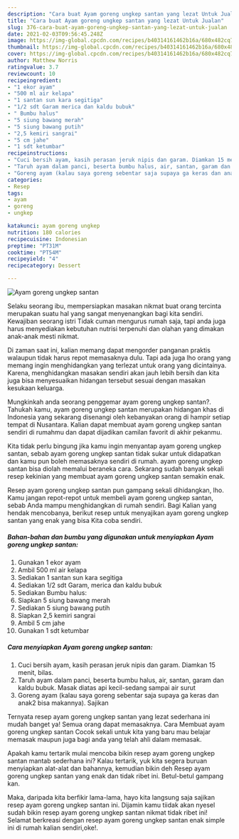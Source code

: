```yaml
---
description: "Cara buat Ayam goreng ungkep santan yang lezat Untuk Jualan"
title: "Cara buat Ayam goreng ungkep santan yang lezat Untuk Jualan"
slug: 376-cara-buat-ayam-goreng-ungkep-santan-yang-lezat-untuk-jualan
date: 2021-02-03T09:56:45.248Z
image: https://img-global.cpcdn.com/recipes/b40314161462b16a/680x482cq70/ayam-goreng-ungkep-santan-foto-resep-utama.jpg
thumbnail: https://img-global.cpcdn.com/recipes/b40314161462b16a/680x482cq70/ayam-goreng-ungkep-santan-foto-resep-utama.jpg
cover: https://img-global.cpcdn.com/recipes/b40314161462b16a/680x482cq70/ayam-goreng-ungkep-santan-foto-resep-utama.jpg
author: Matthew Norris
ratingvalue: 3.7
reviewcount: 10
recipeingredient:
- "1 ekor ayam"
- "500 ml air kelapa"
- "1 santan sun kara segitiga"
- "1/2 sdt Garam merica dan kaldu bubuk"
- " Bumbu halus"
- "5 siung bawang merah"
- "5 siung bawang putih"
- "2,5 kemiri sangrai"
- "5 cm jahe"
- "1 sdt ketumbar"
recipeinstructions:
- "Cuci bersih ayam, kasih perasan jeruk nipis dan garam. Diamkan 15 menit, bilas."
- "Taruh ayam dalam panci, beserta bumbu halus, air, santan, garam dan kaldu bubuk. Masak diatas api kecil-sedang sampai air surut"
- "Goreng ayam (kalau saya goreng sebentar saja supaya ga keras dan anak2 bisa makannya). Sajikan"
categories:
- Resep
tags:
- ayam
- goreng
- ungkep

katakunci: ayam goreng ungkep 
nutrition: 180 calories
recipecuisine: Indonesian
preptime: "PT31M"
cooktime: "PT54M"
recipeyield: "4"
recipecategory: Dessert

---
```



![Ayam goreng ungkep santan](https://img-global.cpcdn.com/recipes/b40314161462b16a/680x482cq70/ayam-goreng-ungkep-santan-foto-resep-utama.jpg)

Selaku seorang ibu, mempersiapkan masakan nikmat buat orang tercinta merupakan suatu hal yang sangat menyenangkan bagi kita sendiri. Kewajiban seorang istri Tidak cuman mengurus rumah saja, tapi anda juga harus menyediakan kebutuhan nutrisi terpenuhi dan olahan yang dimakan anak-anak mesti nikmat.

Di zaman  saat ini, kalian memang dapat mengorder panganan praktis walaupun tidak harus repot memasaknya dulu. Tapi ada juga lho orang yang memang ingin menghidangkan yang terlezat untuk orang yang dicintainya. Karena, menghidangkan masakan sendiri akan jauh lebih bersih dan kita juga bisa menyesuaikan hidangan tersebut sesuai dengan masakan kesukaan keluarga. 



Mungkinkah anda seorang penggemar ayam goreng ungkep santan?. Tahukah kamu, ayam goreng ungkep santan merupakan hidangan khas di Indonesia yang sekarang disenangi oleh kebanyakan orang di hampir setiap tempat di Nusantara. Kalian dapat membuat ayam goreng ungkep santan sendiri di rumahmu dan dapat dijadikan camilan favorit di akhir pekanmu.

Kita tidak perlu bingung jika kamu ingin menyantap ayam goreng ungkep santan, sebab ayam goreng ungkep santan tidak sukar untuk didapatkan dan kamu pun boleh memasaknya sendiri di rumah. ayam goreng ungkep santan bisa diolah memalui beraneka cara. Sekarang sudah banyak sekali resep kekinian yang membuat ayam goreng ungkep santan semakin enak.

Resep ayam goreng ungkep santan pun gampang sekali dihidangkan, lho. Kamu jangan repot-repot untuk membeli ayam goreng ungkep santan, sebab Anda mampu menghidangkan di rumah sendiri. Bagi Kalian yang hendak mencobanya, berikut resep untuk menyajikan ayam goreng ungkep santan yang enak yang bisa Kita coba sendiri.

<!--inarticleads1-->

##### Bahan-bahan dan bumbu yang digunakan untuk menyiapkan Ayam goreng ungkep santan:

1. Gunakan 1 ekor ayam
1. Ambil 500 ml air kelapa
1. Sediakan 1 santan sun kara segitiga
1. Sediakan 1/2 sdt Garam, merica dan kaldu bubuk
1. Sediakan  Bumbu halus:
1. Siapkan 5 siung bawang merah
1. Sediakan 5 siung bawang putih
1. Siapkan 2,5 kemiri sangrai
1. Ambil 5 cm jahe
1. Gunakan 1 sdt ketumbar




<!--inarticleads2-->

##### Cara menyiapkan Ayam goreng ungkep santan:

1. Cuci bersih ayam, kasih perasan jeruk nipis dan garam. Diamkan 15 menit, bilas.
1. Taruh ayam dalam panci, beserta bumbu halus, air, santan, garam dan kaldu bubuk. Masak diatas api kecil-sedang sampai air surut
1. Goreng ayam (kalau saya goreng sebentar saja supaya ga keras dan anak2 bisa makannya). Sajikan




Ternyata resep ayam goreng ungkep santan yang lezat sederhana ini mudah banget ya! Semua orang dapat memasaknya. Cara Membuat ayam goreng ungkep santan Cocok sekali untuk kita yang baru mau belajar memasak maupun juga bagi anda yang telah ahli dalam memasak.

Apakah kamu tertarik mulai mencoba bikin resep ayam goreng ungkep santan mantab sederhana ini? Kalau tertarik, yuk kita segera buruan menyiapkan alat-alat dan bahannya, kemudian bikin deh Resep ayam goreng ungkep santan yang enak dan tidak ribet ini. Betul-betul gampang kan. 

Maka, daripada kita berfikir lama-lama, hayo kita langsung saja sajikan resep ayam goreng ungkep santan ini. Dijamin kamu tiidak akan nyesel sudah bikin resep ayam goreng ungkep santan nikmat tidak ribet ini! Selamat berkreasi dengan resep ayam goreng ungkep santan enak simple ini di rumah kalian sendiri,oke!.

